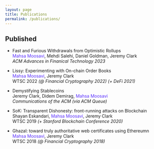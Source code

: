 ```yaml
---
layout: page
title: Publications
permalink: /publications/
---
```


## Published

* Fast and Furious Withdrawals from Optimistic Rollups <br> <font color="#5A30FF"> Mahsa Moosavi</font>, Mehdi Salehi, Daniel Goldman,  Jeremy Clark <br>
_ACM Advances in Finanical Technology 2023_
<a href="/files/2023_aft.pdf"> <i class="fas fa-file-pdf" style="font-size:20px;color:5A30FF;"></i></a>

* Lissy: Experimenting with On-chain Order Books <br> <font color="#5A30FF"> Mahsa Moosavi</font>, Jeremy Clark <br>
WTSC 2022 _(@ Financial Cryptography 2022) (+ DeFi 2021)_
<a href="https://arxiv.org/abs/2101.06291">  <i class="fas fa-file-pdf" style="font-size:20px;color:5A30FF;"></i></a>
<a href="https://youtu.be/efGa875z0fk">  <i class="fab fa-youtube" style="font-size:20px;color:5A30FF;"></i></a>

* Demystifying Stablecoins <br> Jeremy Clark, Didem Demirag, <font color="#5A30FF">Mahsa Moosavi</font> <br>
_Communications of the ACM (via ACM Queue)_ 
<a href="https://cacm.acm.org/magazines/2020/7/245698-demystifying-stablecoins/fulltext">  <i class="fas fa-file-pdf" style="font-size:20px;color:5A30FF;"></i></a> 
<a href="https://www.youtube.com/playlist?list=PL8CkfcaesxXYVVhfPsx69dU0f1BjoI2QR">  <i class="fab fa-youtube" style="font-size:20px;color:5A30FF;"></i></a>

* SoK: Transparent Dishonesty: front-running attacks on Blockchain <br> Shayan Eskandari, <font color="#5A30FF"> Mahsa Moosavi</font>, Jeremy Clark <br>
WTSC 2019 _(+ Stanford Blockchain Conference 2020)_
<a href="https://arxiv.org/abs/1902.05164">  <i class="fas fa-file-pdf" style="font-size:20px;color:5A30FF;"></i></a> 
<a href="https://youtu.be/mSmp_-z3UOg">  <i class="fab fa-youtube" style="font-size:20px;color:5A30FF;"></i></a>

* Ghazal: toward truly authoritative web certificates using Ethereumn <br> <font color="#5A30FF"> Mahsa Moosavi</font>, Jeremy Clark <br>
WTSC 2018 _(@ Financial Cryptography 2018)_
<a href="https://www.researchgate.net/profile/Mahsa-Moosavi-5/publication/326997704_Ghazal_toward_truly_authoritative_web_certificates_using_Ethereum/links/5b71d4e692851ca65057ddf5/Ghazal-toward-truly-authoritative-web-certificates-using-Ethereum.pdf">  <i class="fas fa-file-pdf" style="font-size:20px;color:5A30FF;"></i></a> 
<a href="https://www.youtube.com/playlist?list=PL8CkfcaesxXYoAqfMXlEFrDqholJLhnXU">  <i class="fab fa-youtube" style="font-size:20px;color:5A30FF;"></i></a>
